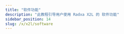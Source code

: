 ```yaml
---
title: "软件功能"
description: "此教程引导用户使用 Radxa X2L 的 软件功能"
sidebar_position: 14
slug: /x/x2l/software
---
```


<DocCardList />
